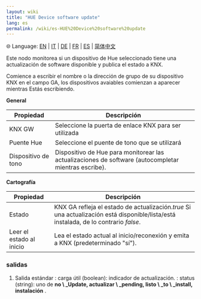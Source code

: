 ```yaml
---
layout: wiki
title: "HUE Device software update"
lang: es
permalink: /wiki/es-HUE%20Device%20software%20update
---
```

🌐 Language: [EN](https://supergiovane.github.io/node-red-contrib-knx-ultimate/wiki/HUE%20Device%20software%20update) | [IT](https://supergiovane.github.io/node-red-contrib-knx-ultimate/wiki/it-HUE%20Device%20software%20update) | [DE](https://supergiovane.github.io/node-red-contrib-knx-ultimate/wiki/de-HUE%20Device%20software%20update) | [FR](https://supergiovane.github.io/node-red-contrib-knx-ultimate/wiki/fr-HUE%20Device%20software%20update) | [ES](https://supergiovane.github.io/node-red-contrib-knx-ultimate/wiki/es-HUE%20Device%20software%20update) | [简体中文](https://supergiovane.github.io/node-red-contrib-knx-ultimate/wiki/zh-CN-HUE%20Device%20software%20update)

Este nodo monitorea si un dispositivo de Hue seleccionado tiene una actualización de software disponible y publica el estado a KNX. 

Comience a escribir el nombre o la dirección de grupo de su dispositivo KNX en el campo GA, los dispositivos avaiables comienzan a aparecer mientras
Estás escribiendo.

**General**

| Propiedad | Descripción |
|-|-|
|KNX GW |Seleccione la puerta de enlace KNX para ser utilizada |
|Puente Hue |Seleccione el puente de tono que se utilizará |
|Dispositivo de tono |Dispositivo de Hue para monitorear las actualizaciones de software (autocompletar mientras escribe). |

**Cartografía**

|Propiedad |Descripción |
|-|-|
|Estado |KNX GA refleja el estado de actualización._true_ Si una actualización está disponible/lista/está instalada, de lo contrario _false_.|
|Leer el estado al inicio |Lea el estado actual al inicio/reconexión y emita a KNX (predeterminado "sí").|

### salidas

1. Salida estándar
: carga útil (boolean): indicador de actualización.
: status (string): uno de **no \ _Update, actualizar \ _pending, listo \ _to \ _install, instalación** .
